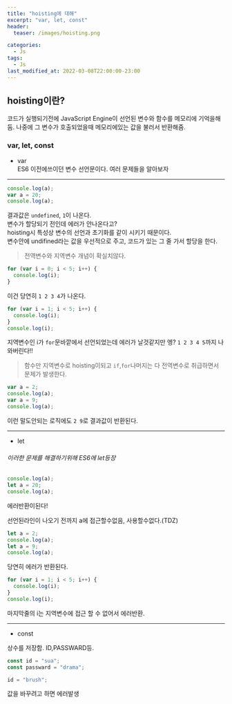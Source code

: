```yaml
---
title: "hoisting에 대해"
excerpt: "var, let, const"
header:
  teaser: /images/hoisting.png

categories:
  - Js
tags:
  - Js
last_modified_at: 2022-03-08T22:00:00-23:00
---
```


## hoisting이란?

코드가 실행되기전에 JavaScript Engine이 선언된 변수와 함수를 메모리에 기억을해둠. 나중에 그 변수가 호출되었을때 메모리에있는 값을 불러서 반환해줌.

### var, let, const

- var<br>
  ES6 이전에쓰이던 변수 선언문이다. 여러 문제들을 알아보자

---

```javascript
console.log(a);
var a = 20;
console.log(a);
```

결과값은 `undefined`, `1`이 나온다.<br>
변수가 할당되기 전인데 에러가 안나온다고?<br>
hoisting시 특성상 변수의 선언과 초기화를 같이 시키기 때문이다.<br> 변수안에 undifined라는 값을 우선적으로 주고, 코드가 있는 그 줄 가서 할당을 한다.<br>

> 전역변수와 지역변수 개념이 확실치않다.

```javascript
for (var i = 0; i < 5; i++) {
  console.log(i);
}
```

이건 당연히 `1 2 3 4`가 나온다.

```javascript
for (var i = 1; i < 5; i++) {
  console.log(i);
}
console.log(i);
```

지역변수인 i가 `for`문바깥에서 선언되었는데 에러가 날것같지만 엥? `1 2 3 4 5`까지 나와버린다!!

> 함수만 지역변수로 hoisting이되고 `if`,`for`나머지는 다 전역변수로 취급하면서 문제가 발생한다.

```javascript
var a = 2;
console.log(a);
var a = 9;
console.log(a);
```

이런 말도안되는 로직에도 `2 9`로 결과값이 반환된다.

---

- let

###### 이러한 문제를 해결하기위해 ES6에 *let*등장

```javascript
console.log(a);
let a = 20;
console.log(a);
```

에러반환이된다!

선언된라인이 나오기 전까지 a에 접근할수없음, 사용할수없다.(TDZ)

```javascript
let a = 2;
console.log(a);
let a = 9;
console.log(a);
```

당연히 에러가 반환된다.

```javascript
for (var i = 1; i < 5; i++) {
  console.log(i);
}
console.log(i);
```

마지막줄의 i는 지역변수에 접근 할 수 없어서 에러반환.

---

- const

상수를 저장함. ID,PASSWARD등.

```javascript
const id = "sua";
const passward = "drama";

id = "brush";
```

값을 바꾸려고 하면 에러발생
